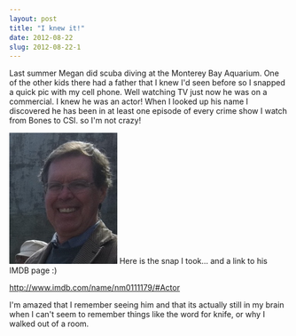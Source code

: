 ```yaml
---
layout: post
title: "I knew it!"
date: 2012-08-22
slug: 2012-08-22-1
---
```


Last summer Megan did scuba diving at the Monterey Bay Aquarium. One of the other kids there had a father that I knew I&apos;d seen before so I snapped a quick pic with my cell phone.  Well watching TV just now he was on a commercial.  I knew he was an actor! When I looked up his name I discovered he has been in at least one episode of every crime show I watch  from Bones to CSI.  so I&apos;m not crazy!

 ![](/images/assets/photo-thumb-400x484-240.jpg) Here is the snap I took... and a link to his IMDB page :)

http://www.imdb.com/name/nm0111179/#Actor

I&apos;m amazed that I remember seeing him and that its actually still in my brain when I can&apos;t seem to remember things like the word for knife, or why I walked out of a room.<br />
